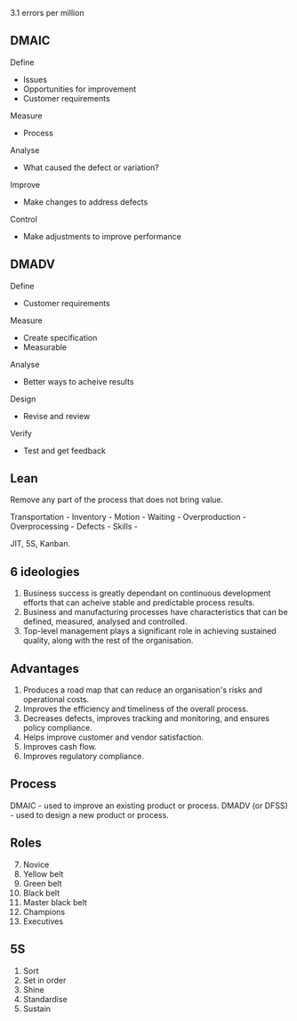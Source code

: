 3.1 errors per million

## DMAIC

Define

* Issues
* Opportunities for improvement
* Customer requirements

Measure

* Process

Analyse

* What caused the defect or variation?

Improve

* Make changes to address defects

Control

* Make adjustments to improve performance

## DMADV

Define

* Customer requirements

Measure

* Create specification
* Measurable

Analyse

* Better ways to acheive results

Design

* Revise and review

Verify

* Test and get feedback

## Lean

Remove any part of the process that does not bring value.

Transportation - 
Inventory - 
Motion - 
Waiting - 
Overproduction - 
Overprocessing - 
Defects - 
Skills - 

JIT, 5S, Kanban.

## 6 ideologies

1. Business success is greatly dependant on continuous development efforts that can acheive stable and predictable process results.
2. Business and manufacturing processes have characteristics that can be defined, measured, analysed and controlled.
3. Top-level management plays a significant role in achieving sustained quality, along with the rest of the organisation.

## Advantages

1. Produces a road map that can reduce an organisation's risks and operational costs.
2. Improves the efficiency and timeliness of the overall process.
3. Decreases defects, improves tracking and monitoring, and ensures policy compliance.
4. Helps improve customer and vendor satisfaction.
5. Improves cash flow.
6. Improves regulatory compliance.

## Process

DMAIC - used to improve an existing product or process.
DMADV (or DFSS) - used to design a new product or process.

## Roles

7. Novice
6. Yellow belt
5. Green belt
4. Black belt
3. Master black belt
2. Champions
1. Executives

## 5S

1. Sort
2. Set in order
3. Shine
4. Standardise
5. Sustain
